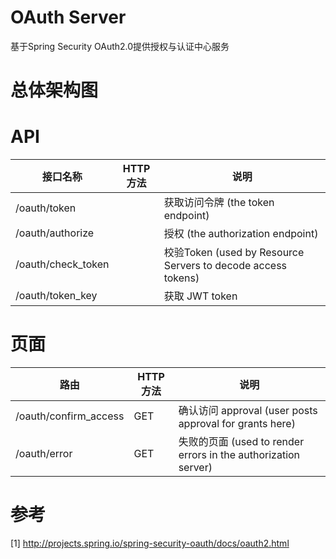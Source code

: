 # OAuth Server 

基于Spring Security OAuth2.0提供授权与认证中心服务



# 总体架构图


# API

接口名称 | HTTP方法 | 说明 
-------- | -------- | -------- 
/oauth/token | | 获取访问令牌  (the token endpoint)
/oauth/authorize | | 授权 (the authorization endpoint)
/oauth/check_token | |校验Token  (used by Resource Servers to decode access tokens)
/oauth/token_key | |获取 JWT token

# 页面

路由 | HTTP方法 | 说明 
-------- | -------- | -------- 
/oauth/confirm_access |GET |确认访问 approval (user posts approval for grants here)
/oauth/error |GET | 失败的页面 (used to render errors in the authorization server)



# 参考

[1] http://projects.spring.io/spring-security-oauth/docs/oauth2.html 